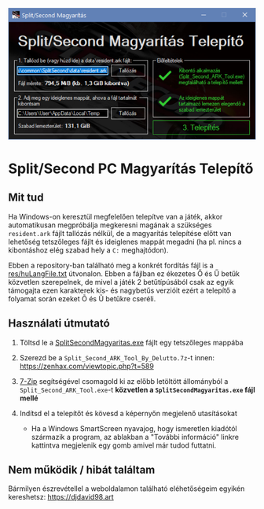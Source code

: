 ![Telepítő ablak](res/screenshot.png)
# Split/Second PC Magyarítás Telepítő

## Mit tud

Ha Windows-on keresztül megfelelően telepítve van a játék, akkor automatikusan megpróbálja megkeresni magának a szükséges `resident.ark` fájlt tallózás nélkül, de a magyarítás telepítése előtt van lehetőség tetszőleges fájlt és ideiglenes mappát megadni (ha pl. nincs a kibontáshoz elég szabad hely a `C:` meghajtódon).

Ebben a repository-ban található meg a konkrét fordítás fájl is a [res/huLangFile.txt](res/huLangFile.txt) útvonalon. Ebben a fájlban ez ékezetes Ő és Ű betűk közvetlen szerepelnek, de mivel a játék 2 betűtípúsából csak az egyik támogajta ezen karakterek kis- és nagybetűs verzióit ezért a telepítő a folyamat során ezeket Õ és Ũ betűkre cseréli.

## Használati útmutató

 1. Töltsd le a [SplitSecondMagyaritas.exe] fájlt egy tetszőleges mappába
 2. Szerezd be a `Split_Second_ARK_Tool_By_Delutto.7z`-t innen: https://zenhax.com/viewtopic.php?t=589
 3. [7-Zip] segítségével csomagold ki az előbb letöltött állományból a `Split_Second_ARK_Tool.exe`-t **közvetlen a `SplitSecondMagyaritas.exe` fájl mellé**
 4. Indítsd el a telepítőt és kövesd a képernyőn megjelenő utasításokat
 
    - Ha a Windows SmartScreen nyavajog, hogy ismeretlen kiadótól származik a program, az ablakban a "További információ" linkre kattintva megjelenik egy gomb amivel már tudod futtatni.
 
## Nem működik / hibát találtam

Bármilyen észrevétellel a weboldalamon található eléhetőségeim egyikén kereshetsz: https://djdavid98.art

 [SplitSecondMagyaritas.exe]: https://bitbucket.org/DJDavid98/split-second-magyaritas/downloads/SplitSecondMagyaritas.exe
 [7-Zip]: https://www.7-zip.org/
